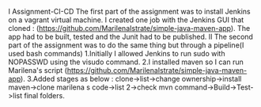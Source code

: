 I Assignment-CI-CD
The first part of the assignment was to install Jenkins on a vagrant virtual machine.
I created one job with the Jenkins GUI that cloned : (https://github.com/MarilenaIstrate/simple-java-maven-app).
The app had to be built, tested and the Junit had to be published.
II
The second part of the assignment was to do the same thing but through a pipeline(I used bash commands) 
1.Initially I allowed Jenkins to run sudo with NOPASSWD using the visudo command.
2.I installed maven so I can run Marilena's script (https://github.com/MarilenaIstrate/simple-java-maven-app).
3.Added stages as below :
clone->list->change ownership->install maven->clone marilena s code->list 2->check mvn command->Build->Test->list final folders.

